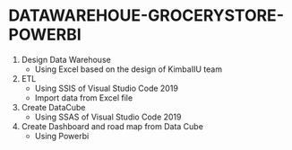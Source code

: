 # DATAWAREHOUE-GROCERYSTORE-POWERBI
1) Design Data Warehouse
   - Using Excel based on the design of KimbaIIU team
3) ETL
   - Using SSIS of Visual Studio Code 2019
   - Import data from Excel file
3) Create DataCube
   - Using SSAS of Visual Studio Code 2019
5) Create Dashboard and road map from Data Cube
   - Using Powerbi
   

   
